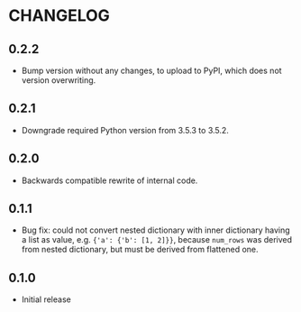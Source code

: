 # CHANGELOG

## 0.2.2
* Bump version without any changes, to upload to PyPI, which does not version overwriting.

## 0.2.1
* Downgrade required Python version from 3.5.3 to 3.5.2.

## 0.2.0
* Backwards compatible rewrite of internal code.

## 0.1.1
* Bug fix: could not convert nested dictionary with inner dictionary having a list as value, e.g. `{'a': {'b': [1, 2]}}`, because `num_rows` was derived from nested dictionary, but must be derived from flattened one. 

## 0.1.0
* Initial release
